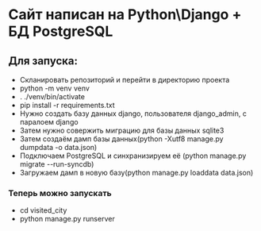 # Сайт написан на Python\Django + БД PostgreSQL
## Для запуска:
- Скланировать репозиторий и перейти в директорию проекта
- python -m venv venv
- . ./venv/bin/activate
- pip install -r requirements.txt
- Нужно создать базу данных django, пользователя django_admin, с паралоем django
- Затем нужно совержить миграцию для базы данных sqlite3
- Затем создаём дамп базы данных(python -Xutf8 manage.py dumpdata -o data.json)
- Подключаем PostgreSQL и синхранизируем её (python manage.py migrate --run-syncdb)
- Загружаем дамп в новую базу(python manage.py loaddata data.json)
### Теперь можно запускать
-  cd visited_city
- python manage.py runserver
